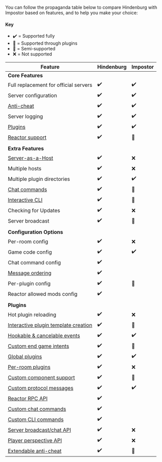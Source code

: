 You can follow the propaganda table below to compare Hindenburg with Impostor
based on features, and to help you make your choice:

#### Key
* ✔️ = Supported fully
* 🧩 = Supported through plugins
* 🚧 = Semi-supported
* ❌ = Not supported

| Feature | Hindenburg | Impostor |
|--|--|--|
| **Core Features** |  |  |
| Full replacement for official servers | ✔️ | ✔️ |
| Server configuration | ✔️ | ✔️ |
| [Anti-cheat](./HACS.html) | ✔️ | ✔️ |
| Server logging | ✔️ | ✔️ |
| [Plugins](./Plugins.html) | ✔️ | ✔️ |
| [Reactor support](./Reactor%20Support.html) | ✔️ | 🧩 |
||||
| **Extra Features** |  |  |
| [Server-as-a-Host](./Server-as-a-Host.html) | ✔️ | ❌ |
| Multiple hosts | ✔️ | ❌ |
| Multiple plugin directories | ✔️ | ✔️ |
| [Chat commands](./Chat%20Commands.html) | ✔️ | 🧩 |
| [Interactive CLI](./Interactive%20CLI.html) | ✔️ | 🚧 |
| Checking for Updates | ✔️ | ❌ |
| Server broadcast | ✔️ | 🧩 |
||||
| **Configuration Options** |  |  |
| Per-room config | ✔️ | ❌ |
| Game code config | ✔️ | ✔️ |
| Chat command config | ✔️ |  |
| [Message ordering](./Message%20Ordering.html) | ✔️ |  |
| Per-plugin config | ✔️ | 🚧 |
| Reactor allowed mods config | ✔️ |  |
||||
| **Plugins** |  |  |
| Hot plugin reloading | ✔️ | ❌ |
| [Interactive plugin template creation](../Plugins/Creating%20a%20Plugin.html) | ✔️ | 🚧 |
| [Hookable & cancelable events](../Plugins/Event%20Listeners.html) | ✔️ | ✔️ |
| [Custom end game intents](../Plugins/End%20Game%20Intents.html) | ✔️ | 🚧 |
| [Global plugins](../Plugins/Global%20and%20Room%20Plugins.html#global-plugins) | ✔️ | ✔️ |
| [Per-room plugins](../Plugins/Global%20and%20Room%20Plugins.html#room-plugins) | ✔️ | ❌ |
| [Custom component support](../Plugins/Custom%20Components.html) | ✔️ | 🚧 |
| [Custom protocol messages](../Plugins/Protocol%20Messages.html#custom-messages) | ✔️ | ✔️ |
| [Reactor RPC API](../Plugins/Reactor%20Integration.html) | ✔️ |  |
| [Custom chat commands](../Plugins/Chat%20Commands.html) | ✔️ |  |
| [Custom CLI commands](../Plugins/CLI%20Commands.html) | ✔️ |  |
| [Server broadcast/chat API](../Plugins/Server%20Broadcast.html) | ✔️ | ❌ |
| [Player perspective API](../Plugins/Player%20Perspectives.html) | ✔️ | ❌ |
| [Extendable anti-cheat](../Plugins/Anti-Cheat.html) | ✔️ | 🚧 |
